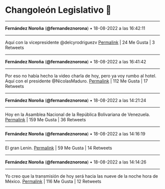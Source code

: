 # Changoleón Legislativo 🙈
*****
**Fernández Noroña** (**@fernandeznorona**) • 18-08-2022 a las 16:42:11
*****
Aquí con la vicepresidente ⁦@delcyrodriguezv⁩
[Permalink](https://twitter.com/fernandeznorona/status/1560426867387240450) | 24 Me Gusta | 3 Retweets
*****
**Fernández Noroña** (**@fernandeznorona**) • 18-08-2022 a las 16:41:42
*****
Por eso no había hecho la video charla de hoy, pero ya voy rumbo al hotel. Aquí con el presidente ⁦@NicolasMaduro⁩.
[Permalink](https://twitter.com/fernandeznorona/status/1560426747614691329) | 112 Me Gusta | 17 Retweets
*****
**Fernández Noroña** (**@fernandeznorona**) • 18-08-2022 a las 14:21:24
*****
Hoy en la Asamblea Nacional  de la República Bolivariana de Venezuela.
[Permalink](https://twitter.com/fernandeznorona/status/1560391439024099328) | 159 Me Gusta | 36 Retweets
*****
**Fernández Noroña** (**@fernandeznorona**) • 18-08-2022 a las 14:16:19
*****
El gran Lenin.
[Permalink](https://twitter.com/fernandeznorona/status/1560390161036443649) | 59 Me Gusta | 14 Retweets
*****
**Fernández Noroña** (**@fernandeznorona**) • 18-08-2022 a las 14:14:26
*****
Yo creo que la transmisión de hoy será hacia las nueve de la noche hora de México.
[Permalink](https://twitter.com/fernandeznorona/status/1560389685599510530) | 116 Me Gusta | 12 Retweets